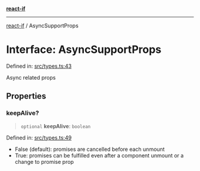 [**react-if**](../README.md)

***

[react-if](../globals.md) / AsyncSupportProps

# Interface: AsyncSupportProps

Defined in: [src/types.ts:43](https://github.com/romac/react-if/blob/d4e642781214f59311f1912d5fec32e1e3837d6a/src/types.ts#L43)

Async related props

## Properties

### keepAlive?

> `optional` **keepAlive**: `boolean`

Defined in: [src/types.ts:49](https://github.com/romac/react-if/blob/d4e642781214f59311f1912d5fec32e1e3837d6a/src/types.ts#L49)

- False (default): promises are cancelled before each unmount
- True: promises can be fulfilled even after a
component unmount or a change to promise prop
